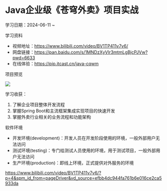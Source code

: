 # Java企业级《苍穹外卖》项目实战

学习日期：2024-06-11 ~

学习资料

- 视频地址：https://www.bilibili.com/video/BV1TP411v7v6/
- 网盘链接：https://pan.baidu.com/s/1MNDzXyVlr3mtmLgBjcPJVw?pwd=6633
- 在线体验：https://pip.itcast.cn/java-cqwm

项目预览

![](https://mouday.github.io/img/2024/06/11/d4nobde.png)


学习收获：

1. 了解企业项目整体开发流程
2. 掌握Spring Boot和主流框架集成实现项目的快速开发
3. 掌握外卖行业相关的业务流程和功能架构


软件环境
- 开发环境(development)：开发人员在开发阶段使用的环境，一般外部用户无法访问
- 测试环境(testing)：专门给测试人员使用的环境，用于测试项目，一般外部用户无法访问
- 生产环境(production)：即线上环境，正式提供对外服务的环境


https://www.bilibili.com/video/BV1TP411v7v6/?p=4&spm_id_from=pageDriver&vd_source=efbb4dc944fa761b6e016ce2ca5933da
